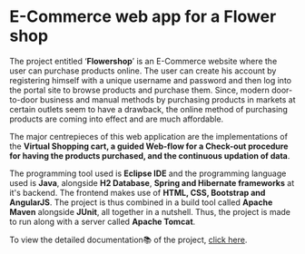 # E-Commerce web app for a Flower shop

The project entitled ‘**Flowershop**’ is an E-Commerce website where the user can purchase products online. The user can create his account by registering himself with a unique username and password and then log into the portal site to browse products and purchase them. Since, modern door-to-door business and manual methods by purchasing products in markets at certain outlets seem to have a drawback, the online method of purchasing products are coming into effect and are much affordable.

The major centrepieces of this web application are the implementations of the **Virtual Shopping cart, a guided Web-flow for a Check-out procedure for having the products purchased, and the continuous updation of data**.

The programming tool used is **Eclipse IDE** and the programming language used is **Java**, alongside **H2 Database**, **Spring and Hibernate frameworks** at it's backend. The frontend makes use of **HTML, CSS, Bootstrap and AngularJS**. The project is thus combined in a build tool called **Apache Maven** alongside **JUnit**, all together in a nutshell. Thus, the project is made to run along with a server called **Apache Tomcat**.

To view the detailed documentation:books: of the project, [click here](https://github.com/alfredaugustin/alfredniitshoppingcart/wiki).
